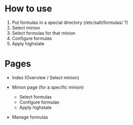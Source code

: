 # How to use
1. Put formulas in a special directory (/etc/salt/formulas/ ?)
2. Select minion
3. Select formulas for that minion
4. Configure formulas
5. Apply highstate

# Pages
- Index (Overview / Select minion)
- Minion page (for a specific minion)
  - Select formulas
  - Configure formulas
  - Apply highstate

- Manage formulas
